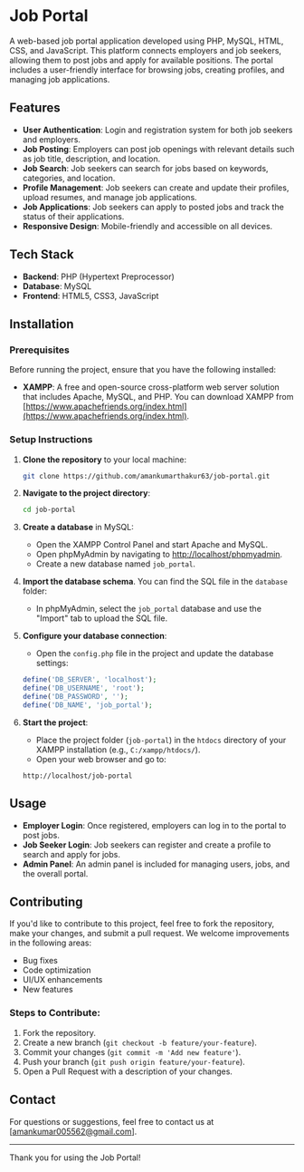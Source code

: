 # Job Portal

A web-based job portal application developed using PHP, MySQL, HTML, CSS, and JavaScript. This platform connects employers and job seekers, allowing them to post jobs and apply for available positions. The portal includes a user-friendly interface for browsing jobs, creating profiles, and managing job applications.

## Features

- **User Authentication**: Login and registration system for both job seekers and employers.
- **Job Posting**: Employers can post job openings with relevant details such as job title, description, and location.
- **Job Search**: Job seekers can search for jobs based on keywords, categories, and location.
- **Profile Management**: Job seekers can create and update their profiles, upload resumes, and manage job applications.
- **Job Applications**: Job seekers can apply to posted jobs and track the status of their applications.
- **Responsive Design**: Mobile-friendly and accessible on all devices.

## Tech Stack

- **Backend**: PHP (Hypertext Preprocessor)
- **Database**: MySQL
- **Frontend**: HTML5, CSS3, JavaScript

## Installation

### Prerequisites

Before running the project, ensure that you have the following installed:

- **XAMPP**: A free and open-source cross-platform web server solution that includes Apache, MySQL, and PHP. You can download XAMPP from [https://www.apachefriends.org/index.html](https://www.apachefriends.org/index.html).

### Setup Instructions

1. **Clone the repository** to your local machine:
    ```bash
    git clone https://github.com/amankumarthakur63/job-portal.git
    ```

2. **Navigate to the project directory**:
    ```bash
    cd job-portal
    ```

3. **Create a database** in MySQL:
    - Open the XAMPP Control Panel and start Apache and MySQL.
    - Open phpMyAdmin by navigating to [http://localhost/phpmyadmin](http://localhost/phpmyadmin).
    - Create a new database named `job_portal`.

4. **Import the database schema**. You can find the SQL file in the `database` folder:
    - In phpMyAdmin, select the `job_portal` database and use the "Import" tab to upload the SQL file.

5. **Configure your database connection**:
    - Open the `config.php` file in the project and update the database settings:
    ```php
    define('DB_SERVER', 'localhost');
    define('DB_USERNAME', 'root');
    define('DB_PASSWORD', '');
    define('DB_NAME', 'job_portal');
    ```

6. **Start the project**:
    - Place the project folder (`job-portal`) in the `htdocs` directory of your XAMPP installation (e.g., `C:/xampp/htdocs/`).
    - Open your web browser and go to:
    ```
    http://localhost/job-portal
    ```

## Usage

- **Employer Login**: Once registered, employers can log in to the portal to post jobs.
- **Job Seeker Login**: Job seekers can register and create a profile to search and apply for jobs.
- **Admin Panel**: An admin panel is included for managing users, jobs, and the overall portal.

## Contributing

If you'd like to contribute to this project, feel free to fork the repository, make your changes, and submit a pull request. We welcome improvements in the following areas:
- Bug fixes
- Code optimization
- UI/UX enhancements
- New features

### Steps to Contribute:

1. Fork the repository.
2. Create a new branch (`git checkout -b feature/your-feature`).
3. Commit your changes (`git commit -m 'Add new feature'`).
4. Push your branch (`git push origin feature/your-feature`).
5. Open a Pull Request with a description of your changes.

## Contact

For questions or suggestions, feel free to contact us at [amankumar005562@gmail.com].

---

Thank you for using the Job Portal!
